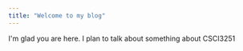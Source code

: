 ```yaml
---
title: "Welcome to my blog"
---
```


I'm glad you are here. I plan to talk about something about CSCI3251
